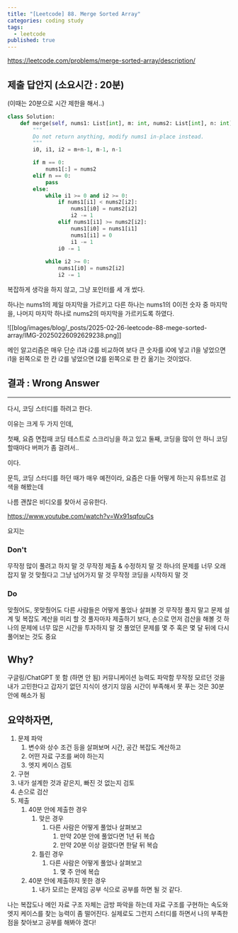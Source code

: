```yaml
---
title: "[Leetcode] 88. Merge Sorted Array"
categories: coding study
tags:
  - leetcode
published: true
---
```

https://leetcode.com/problems/merge-sorted-array/description/


## 제출 답안지 (소요시간 : 20분)
(이때는 20분으로 시간 제한을 해서..)

```python
class Solution:
    def merge(self, nums1: List[int], m: int, nums2: List[int], n: int) -> None:
        """
        Do not return anything, modify nums1 in-place instead.
        """
        i0, i1, i2 = m+n-1, m-1, n-1

        if m == 0:
            nums1[:] = nums2
        elif n == 0:
            pass
        else:
            while i1 >= 0 and i2 >= 0:
                if nums1[i1] < nums2[i2]:
                    nums1[i0] = nums2[i2] 
                    i2 -= 1
                elif nums1[i1] >= nums2[i2]:
                    nums1[i0] = nums1[i1] 
                    nums1[i1] = 0
                    i1 -= 1
                i0 -= 1
            
            while i2 >= 0:
                nums1[i0] = nums2[i2]
                i2 -= 1
```

복잡하게 생각을 하지 않고,
그냥 포인터를 세 개 썼다.

하나는 nums1의 제일 마지막을 가르키고
다른 하나는 nums1의 0이전 숫자 중 마지막을,
나머지 마지막 하나로 nums2의 마지막을 가르키도록 하였다.

![[blog/images/blog/_posts/2025-02-26-leetcode-88-mege-sorted-array/IMG-20250226092629238.png]]

메인 알고리즘은 매우 단순
i1과 i2를 비교하여 보다 큰 숫자를
i0에 넣고
i1을 넣었으면 i1을 왼쪽으로 한 칸
i2를 넣었으면 I2를 왼쪽으로 한 칸
옮기는 것이었다.


## 결과 : Wrong Answer


---





다시, 코딩 스터디를 하려고 한다.

이유는 크게 두 가지 인데,

첫째, 요즘 면접때 코딩 테스트로 스크리닝을 하고 있고
둘째, 코딩을 많이 안 하니 코딩 할때마다 버퍼가 좀 걸려서..

이다.

문득, 코딩 스터디를 하던 때가 매우 예전이라,
요즘은 다들 어떻게 하는지 유튜브로 검색을 해봤는데

나름 괜찮은 비디오를 찾아서 공유한다.

https://www.youtube.com/watch?v=Wx91sqfouCs

요지는

### Don't
무작정 많이 풀려고 하지 말 것
무작정 제출 & 수정하지 말 것
하나의 문제를 너무 오래 잡지 말 것
맞췄다고 그냥 넘어가지 말 것
무작정 코딩을 시작하지 말 것

### Do
맞췄어도, 못맞췄어도 다른 사람들은 어떻게 풀었나 살펴볼 것
무작정 풀지 말고 문제 설계 및 복잡도 계산을 미리 할 것
풀자마자 제출하기 보다, 손으로 먼저 검산을 해볼 것
하나의 문제에 너무 많은 시간을 투자하지 말 것
풀었던 문제를 몇 주 혹은 몇 달 뒤에 다시 풀어보는 것도 중요

## Why?
구글링/ChatGPT 못 함 (하면 안 됨)
커뮤니케이션 능력도 파악함
무작정 모르던 것을 내가 고민한다고 갑자기 없던 지식이 생기지 않음
시간이 부족해서 못 푸는 것은 30분 안에 해소가 됨



## 요약하자면,
1. 문제 파악
	1. 변수와 상수 조건 등을 살펴보며 시간, 공간 복잡도 계산하고
	2. 어떤 자료 구조를 써야 하는지
	3. 엣지 케이스 검토
2. 구현
3. 내가 설계한 것과 같은지, 빠진 것 없는지 검토
4. 손으로 검산
5. 제출
	1. 40분 안에 제출한 경우
		1. 맞은 경우
			1. 다른 사람은 어떻게 풀었나 살펴보고
				1. 만약 20분 안에 풀었다면 1년 뒤 복습
				2. 만약 20분 이상 걸렸다면 한달 뒤 복습
		2. 틀린 경우
			1. 다른 사람은 어떻게 풀었나 살펴보고
				1. 몇 주 안에 복습
	2. 40분 안에 제출하지 못한 경우
		1. 내가 모르는 문제임 공부
식으로 공부를 하면 될 것 같다.


나는 복잡도나 메인 자료 구조 자체는 금방 파악을 하는데
자료 구조를 구현하는 속도와 엣지 케이스를 찾는 능력이 좀 떨어진다.
실제로도 그런지 스터디를 하면서 나의 부족한 점을 찾아보고
공부를 해봐야 겠다!